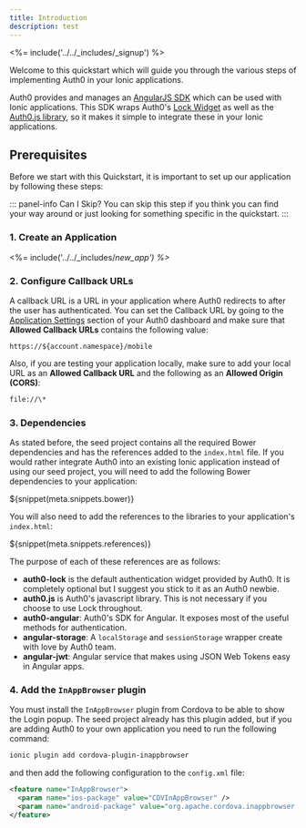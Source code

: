 ```yaml
---
title: Introduction
description: test
---
```


<%= include('../../_includes/_signup') %>

Welcome to this quickstart which will guide you through the various steps of implementing Auth0 in your Ionic applications.

Auth0 provides and manages an [AngularJS SDK](https://github.com/auth0/auth0-angular) which can be used with Ionic applications. This SDK wraps Auth0's [Lock Widget](https://github.com/auth0/lock) as well as the [Auth0.js library](https://github.com/auth0/auth0.js), so it makes it simple to integrate these in your Ionic applications.    

## Prerequisites

Before we start with this Quickstart, it is important to set up our application by following these steps:

::: panel-info Can I Skip?
You can skip this step if you think you can find your way around or just looking for something specific in the quickstart.
:::

### 1. Create an Application

<%= include('../../_includes/_new_app') %>_

### 2. Configure Callback URLs

A callback URL is a URL in your application where Auth0 redirects to after the user has authenticated. You can set the Callback URL by going to the [Application Settings](${uiAppSettingsURL}) section of your Auth0 dashboard and make sure that **Allowed Callback URLs** contains the following value:

<pre><code>https://${account.namespace}/mobile</pre></code>

Also, if you are testing your application locally, make sure to add your local URL as an **Allowed Callback URL** and the following as an **Allowed Origin (CORS)**:

```bash
file://\*
```

### 3. Dependencies

As stated before, the seed project contains all the required Bower dependencies and has the references added to the `index.html` file. If you would rather integrate Auth0 into an existing Ionic application instead of using our seed project, you will need to add the following Bower dependencies to your application:

${snippet(meta.snippets.bower)}

You will also need to add the references to the libraries to your application's `index.html`:

${snippet(meta.snippets.references)}

The purpose of each of these references are as follows:

 - **auth0-lock** is the default authentication widget provided by Auth0. It is completely optional but I suggest you stick to it as an Auth0 newbie.
 - **auth0.js** is Auth0's javascript library. This is not necessary if you choose to use Lock throughout.
 - **auth0-angular**: Auth0's SDK for Angular. It exposes most of the useful methods for authentication.
 - **angular-storage**: A `localStorage` and `sessionStorage` wrapper create with love by Auth0 team.
 - **angular-jwt**: Angular service that makes using JSON Web Tokens easy in Angular apps.

### 4. Add the `InAppBrowser` plugin

You must install the `InAppBrowser` plugin from Cordova to be able to show the Login popup. The seed project already has this plugin added, but if you are adding Auth0 to your own application you need to run the following command:

```bash
ionic plugin add cordova-plugin-inappbrowser
```

and then add the following configuration to the `config.xml` file:

```xml
<feature name="InAppBrowser">
  <param name="ios-package" value="CDVInAppBrowser" />
  <param name="android-package" value="org.apache.cordova.inappbrowser.InAppBrowser" />
</feature>
```
